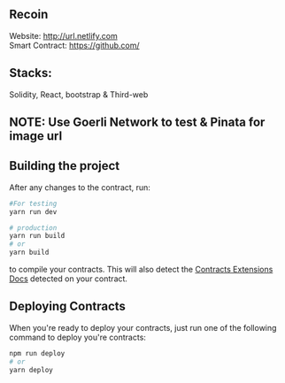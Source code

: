 ## Recoin
Website: http://url.netlify.com
<br />
Smart Contract: https://github.com/

## Stacks:
Solidity, React, bootstrap & Third-web

## NOTE: Use Goerli Network to test & Pinata for image url

## Building the project

After any changes to the contract, run:

```bash
#For testing
yarn run dev

# production
yarn run build
# or
yarn build
```

to compile your contracts. This will also detect the [Contracts Extensions Docs](https://portal.thirdweb.com/contractkit) detected on your contract.

## Deploying Contracts

When you're ready to deploy your contracts, just run one of the following command to deploy you're contracts:

```bash
npm run deploy
# or
yarn deploy
```